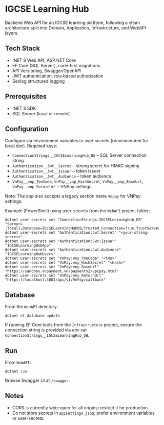 # IGCSE Learning Hub

Backend Web API for an IGCSE learning platform, following a clean architecture split into Domain, Application, Infrastructure, and WebAPI layers.

## Tech Stack
- .NET 8 Web API, ASP.NET Core
- EF Core (SQL Server), code‑first migrations
- API Versioning, Swagger/OpenAPI
- JWT authentication, role‑based authorization
- Serilog structured logging

## Prerequisites
- .NET 8 SDK
- SQL Server (local or remote)

## Configuration
Configure via environment variables or user secrets (recommended for local dev). Required keys:

- `ConnectionStrings__IGCSELearningHub_DB` – SQL Server connection string
- `Authentication__Jwt__Secret` – strong secret for HMAC signing
- `Authentication__Jwt__Issuer` – token issuer
- `Authentication__Jwt__Audience` – token audience
- `VnPay__vnp_TmnCode`, `VnPay__vnp_HashSecret`, `VnPay__vnp_BaseUrl`, `VnPay__vnp_ReturnUrl` – VNPay settings

Note: The app also accepts a legacy section name `Vnpay` for VNPay settings.

Example (PowerShell) using user-secrets from the `WebAPI` project folder:

```
dotnet user-secrets set "ConnectionStrings:IGCSELearningHub_DB" "Server=(local);Database=IGCSELearningHubDB;Trusted_Connection=True;TrustServerCertificate=true;"
dotnet user-secrets set "Authentication:Jwt:Secret" "<your-strong-secret>"
dotnet user-secrets set "Authentication:Jwt:Issuer" "IGCSELearningHubApp"
dotnet user-secrets set "Authentication:Jwt:Audience" "IGCSELearningHubUsers"
dotnet user-secrets set "VnPay:vnp_TmnCode" "<tmn>"
dotnet user-secrets set "VnPay:vnp_HashSecret" "<hash>"
dotnet user-secrets set "VnPay:vnp_BaseUrl" "https://sandbox.vnpayment.vn/paymentv2/vpcpay.html"
dotnet user-secrets set "VnPay:vnp_ReturnUrl" "https://localhost:5001/api/v1/VnPay/callback"
```

## Database
From the `WebAPI` directory:

```
dotnet ef database update
```

If running EF Core tools from the `Infrastructure` project, ensure the connection string is provided via env var `ConnectionStrings__IGCSELearningHub_DB`.

## Run
From `WebAPI`:

```
dotnet run
```

Browse Swagger UI at `/swagger`.

## Notes
- CORS is currently wide open for all origins; restrict it for production.
- Do not store secrets in `appsettings.json`; prefer environment variables or user-secrets.
